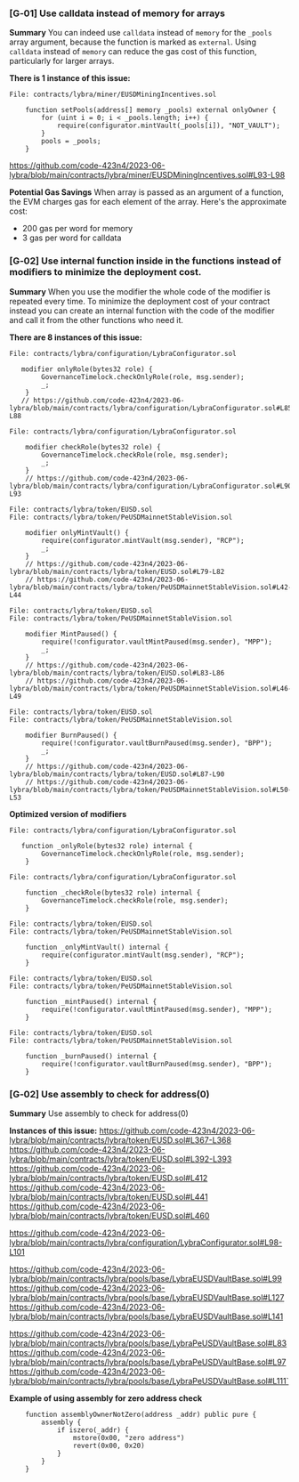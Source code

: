### [G‑01] Use calldata instead of memory for arrays

**Summary**
You can indeed use `calldata` instead of `memory` for the `_pools` array argument, because the function is marked as `external`.
Using `calldata` instead of `memory` can reduce the gas cost of this function, particularly for larger arrays.

**There is 1 instance of this issue:**
```solidity
File: contracts/lybra/miner/EUSDMiningIncentives.sol

    function setPools(address[] memory _pools) external onlyOwner {
        for (uint i = 0; i < _pools.length; i++) {
            require(configurator.mintVault(_pools[i]), "NOT_VAULT");
        }
        pools = _pools;
    }

```

https://github.com/code-423n4/2023-06-lybra/blob/main/contracts/lybra/miner/EUSDMiningIncentives.sol#L93-L98

**Potential Gas Savings**
When array is passed as an argument of a function, the EVM charges gas for each element of the array.
Here's the approximate cost:
- 200 gas per word for memory
- 3 gas per word for calldata


### [G‑02] Use internal function inside in the functions instead of modifiers to minimize the deployment cost.

**Summary**
When you use the modifier the whole code of the modifier is repeated every time. To minimize the deployment cost of your contract instead you can create an internal function with the code of the modifier and call it from the other functions who need it.

**There are 8 instances of this issue:**
```solidity
File: contracts/lybra/configuration/LybraConfigurator.sol

   modifier onlyRole(bytes32 role) {
        GovernanceTimelock.checkOnlyRole(role, msg.sender);
        _;
    }
   // https://github.com/code-423n4/2023-06-lybra/blob/main/contracts/lybra/configuration/LybraConfigurator.sol#L85-L88
```

```solidity
File: contracts/lybra/configuration/LybraConfigurator.sol

    modifier checkRole(bytes32 role) {
        GovernanceTimelock.checkRole(role, msg.sender);
        _;
    }
    // https://github.com/code-423n4/2023-06-lybra/blob/main/contracts/lybra/configuration/LybraConfigurator.sol#L90-L93
```

```solidity
File: contracts/lybra/token/EUSD.sol
File: contracts/lybra/token/PeUSDMainnetStableVision.sol

    modifier onlyMintVault() {
        require(configurator.mintVault(msg.sender), "RCP");
        _;
    }
    // https://github.com/code-423n4/2023-06-lybra/blob/main/contracts/lybra/token/EUSD.sol#L79-L82
    // https://github.com/code-423n4/2023-06-lybra/blob/main/contracts/lybra/token/PeUSDMainnetStableVision.sol#L42-L44 
```

```solidity
File: contracts/lybra/token/EUSD.sol
File: contracts/lybra/token/PeUSDMainnetStableVision.sol

    modifier MintPaused() {
        require(!configurator.vaultMintPaused(msg.sender), "MPP");
        _;
    }
    // https://github.com/code-423n4/2023-06-lybra/blob/main/contracts/lybra/token/EUSD.sol#L83-L86
    // https://github.com/code-423n4/2023-06-lybra/blob/main/contracts/lybra/token/PeUSDMainnetStableVision.sol#L46-L49
```

```solidity
File: contracts/lybra/token/EUSD.sol
File: contracts/lybra/token/PeUSDMainnetStableVision.sol

    modifier BurnPaused() {
        require(!configurator.vaultBurnPaused(msg.sender), "BPP");
        _;
    }
    // https://github.com/code-423n4/2023-06-lybra/blob/main/contracts/lybra/token/EUSD.sol#L87-L90
    // https://github.com/code-423n4/2023-06-lybra/blob/main/contracts/lybra/token/PeUSDMainnetStableVision.sol#L50-L53
```


**Optimized version of modifiers**

```solidity
File: contracts/lybra/configuration/LybraConfigurator.sol

   function _onlyRole(bytes32 role) internal {
        GovernanceTimelock.checkOnlyRole(role, msg.sender);
    }
```

```solidity
File: contracts/lybra/configuration/LybraConfigurator.sol

    function _checkRole(bytes32 role) internal {
        GovernanceTimelock.checkRole(role, msg.sender);
    }
```

```solidity
File: contracts/lybra/token/EUSD.sol
File: contracts/lybra/token/PeUSDMainnetStableVision.sol

    function _onlyMintVault() internal {
        require(configurator.mintVault(msg.sender), "RCP");
    }
```

```solidity
File: contracts/lybra/token/EUSD.sol
File: contracts/lybra/token/PeUSDMainnetStableVision.sol

    function _mintPaused() internal {
        require(!configurator.vaultMintPaused(msg.sender), "MPP");
    }
```

```solidity
File: contracts/lybra/token/EUSD.sol
File: contracts/lybra/token/PeUSDMainnetStableVision.sol

    function _burnPaused() internal {
        require(!configurator.vaultBurnPaused(msg.sender), "BPP");
    }
```

### [G‑02] Use assembly to check for address(0)

**Summary**
Use assembly to check for address(0)

**Instances of this issue:**
https://github.com/code-423n4/2023-06-lybra/blob/main/contracts/lybra/token/EUSD.sol#L367-L368
https://github.com/code-423n4/2023-06-lybra/blob/main/contracts/lybra/token/EUSD.sol#L392-L393
https://github.com/code-423n4/2023-06-lybra/blob/main/contracts/lybra/token/EUSD.sol#L412
https://github.com/code-423n4/2023-06-lybra/blob/main/contracts/lybra/token/EUSD.sol#L441
https://github.com/code-423n4/2023-06-lybra/blob/main/contracts/lybra/token/EUSD.sol#L460

https://github.com/code-423n4/2023-06-lybra/blob/main/contracts/lybra/configuration/LybraConfigurator.sol#L98-L101

https://github.com/code-423n4/2023-06-lybra/blob/main/contracts/lybra/pools/base/LybraEUSDVaultBase.sol#L99
https://github.com/code-423n4/2023-06-lybra/blob/main/contracts/lybra/pools/base/LybraEUSDVaultBase.sol#L127
https://github.com/code-423n4/2023-06-lybra/blob/main/contracts/lybra/pools/base/LybraEUSDVaultBase.sol#L141

https://github.com/code-423n4/2023-06-lybra/blob/main/contracts/lybra/pools/base/LybraPeUSDVaultBase.sol#L83
https://github.com/code-423n4/2023-06-lybra/blob/main/contracts/lybra/pools/base/LybraPeUSDVaultBase.sol#L97
https://github.com/code-423n4/2023-06-lybra/blob/main/contracts/lybra/pools/base/LybraPeUSDVaultBase.sol#L111`


**Example of using assembly for zero address check** 
```solidity
    function assemblyOwnerNotZero(address _addr) public pure {
        assembly {
            if iszero(_addr) {
                mstore(0x00, "zero address")
                revert(0x00, 0x20)
            }
        }
    }
```